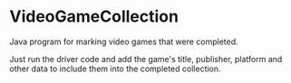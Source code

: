 # VideoGameCollection
Java program for marking video games that were completed.

Just run the driver code and add the game's title, publisher, platform and other data to include them into the completed collection. 
